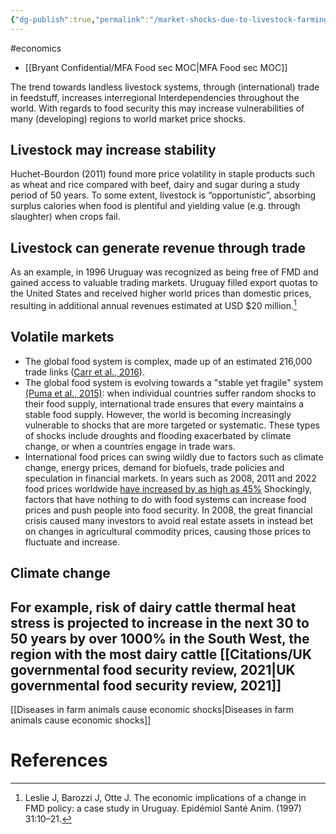 ```yaml
---
{"dg-publish":true,"permalink":"/market-shocks-due-to-livestock-farming/","created":"2025-10-23T17:42:43.086+01:00","updated":"2025-10-23T18:06:08.658+01:00"}
---
```


#economics 

- [[Bryant Confidential/MFA Food sec MOC\|MFA Food sec MOC]]

The trend towards landless livestock systems, through (international) trade in feedstuff, increases interregional lnterdependencies throughout the world. With regards to food security this may increase vulnerabilities of many (developing) regions to world market price shocks.

## Livestock may increase stability
Huchet-Bourdon (2011) found more price volatility in staple products such as wheat and rice compared with beef, dairy and sugar during a study period of 50 years. To some extent, livestock is “opportunistic”, absorbing surplus calories when food is plentiful and yielding value (e.g. through slaughter) when crops fail.

## Livestock can generate revenue through trade
As an example, in 1996 Uruguay was recognized as being free of FMD and gained access to valuable trading markets. Uruguay filled export quotas to the United States and received higher world prices than domestic prices, resulting in additional annual revenues estimated at USD $20 million.[^3]

## Volatile markets
- The global food system is complex, made up of an estimated 216,000 trade links ([Carr et al., 2016](https://iopscience.iop.org/article/10.1088/1748-9326/11/9/095013)). 
- The global food system is evolving towards a "stable yet fragile" system [(Puma et al., 2015)](https://iopscience.iop.org/article/10.1088/1748-9326/10/2/024007/pdf): when individual countries suffer random shocks to their food supply, international trade ensures that every maintains a stable food supply. However, the world is becoming increasingly vulnerable to shocks that are more targeted or systematic. These types of shocks include droughts and flooding exacerbated by climate change, or when a countries engage in trade wars. 
- International food prices can swing wildly due to factors such as climate change, energy prices, demand for biofuels, trade policies and speculation in financial markets. In years such as 2008, 2011 and 2022 food prices worldwide [have increased by as high as 45%](https://www.oaklandinstitute.org/high-food-price-crisis) Shockingly, factors that have nothing to do with food systems can increase food prices and push people into food security. In 2008, the great financial crisis caused many investors to avoid real estate assets in instead bet on changes in agricultural commodity prices, causing those prices to fluctuate and increase.

## Climate change
For example, risk of dairy cattle thermal heat stress is projected to increase in the next 30 to 50 years by over 1000% in the South West, the region with the most dairy cattle [[Citations/UK governmental food security review, 2021\|UK governmental food security review, 2021]]
-
[[Diseases in farm animals cause economic shocks\|Diseases in farm animals cause economic shocks]]
# References
[^2]: Limon G, Gamawa AA, Ahmed AI, Lyons NA, Beard PM. Epidemiological characteristics and economic impact of lumpy skin disease, Sheeppox and Goatpox among subsistence farmers in Northeast Nigeria. Front Vet Sci. (2020) 7:8. doi: 10.3389/fvets.2020.00008
[^3]: Leslie J, Barozzi J, Otte J. The economic implications of a change in FMD policy: a case study in Uruguay. Epidémiol Santé Anim. (1997) 31:10–21.
[^4]: Acosta, A., Lloyd, T., McCorriston, S., & Lan, H. (2023). The ripple effect of animal disease outbreaks on food systems: The case of African Swine Fever on the Chinese pork market. _Preventive Veterinary Medicine_, _215_, 105912.
[^5]: Mason-D’Croz, D., Bogard, J. R., Herrero, M., Robinson, S., Sulser, T. B., Wiebe, K., ... & Godfray, H. C. J. (2020). Modelling the global economic consequences of a major African swine fever outbreak in China. _Nature Food_, _1_(4), 221-228.
[^6]: McElwain, T. F., & Thumbi, S. M. (2017). Animal pathogens and their impact on animal health, the economy, food security, food safety and public health. _Revue scientifique et technique (International Office of Epizootics)_, _36_(2), 423.
[^7]: Iannotti, L., & Roy, D. (2013). Nutritional impact of highly pathogenic avian influenza in Kenya. _Food and Nutrition Bulletin_, _34_(3), 299-309.